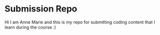# Submission Repo

Hi I am Anne Marie and this is my repo for submitting coding content that I learn during the course :)